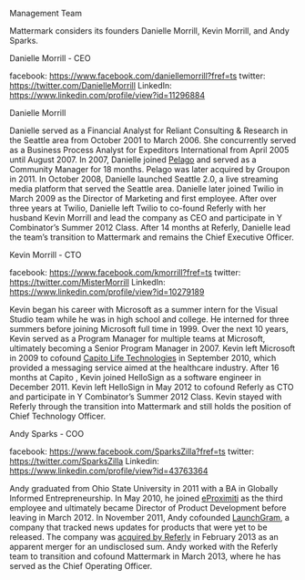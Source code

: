 
Management Team

Mattermark considers its founders Danielle Morrill, Kevin Morrill, and Andy Sparks.

Danielle Morrill - CEO

facebook: https://www.facebook.com/daniellemorrill?fref=ts
twitter: https://twitter.com/DanielleMorrill
LinkedIn: https://www.linkedin.com/profile/view?id=11296884

Danielle Morrill 

Danielle served as a Financial Analyst for Reliant Consulting & Research in the Seattle area from October 2001 to March 2006. She concurrently served as a Business Process Analyst for Expeditors International from April 2005 until August 2007. In 2007, Danielle joined [Pelago](http://www.crunchbase.com/organization/pelago) and served as a Community Manager for 18 months. Pelago was later acquired by Groupon in 2011. In October 2008, Danielle launched Seattle 2.0, a live streaming media platform that served the Seattle area. Danielle later joined Twilio in March 2009 as the Director of Marketing and first employee. After over three years at Twilio, Danielle left Twilio to co-found Referly with her husband Kevin Morrill and lead the company as CEO and participate in Y Combinator’s Summer 2012 Class. After 14 months at Referly, Danielle lead the team’s transition to Mattermark and remains the Chief Executive Officer.


Kevin Morrill - CTO

facebook: https://www.facebook.com/kmorrill?fref=ts
twitter: https://twitter.com/MisterMorrill
LinkedIn: https://www.linkedin.com/profile/view?id=10279189

Kevin began his career with Microsoft as a summer intern for the Visual Studio team while he was in high school and college. He interned for three summers before joining Microsoft full time in 1999. Over the next 10 years, Kevin served as a Program Manager for multiple teams at Microsoft, ultimately becoming a Senior Program Manager in 2007. Kevin left Microsoft in 2009 to cofound [Capito Life Technologies](http://www.capitolifetech.com/) in September 2010, which provided a messaging service aimed at the healthcare industry. After 16 months at Capito , Kevin joined HelloSign as a software engineer in December 2011. Kevin left HelloSign in May 2012 to cofound Referly as CTO and participate in Y Combinator’s Summer 2012 Class. Kevin stayed with Referly through the transition into Mattermark and still holds the position of Chief Technology Officer.

Andy Sparks - COO

facebook: https://www.facebook.com/SparksZilla?fref=ts
twitter: https://twitter.com/SparksZilla 
Linkedin: https://www.linkedin.com/profile/view?id=43763364 

Andy graduated from Ohio State University in 2011 with a BA in Globally Informed Entrepreneurship. In May 2010, he joined [eProximiti](http://www.eproximiti.com/) as the third employee and ultimately became Director of Product Development before leaving in March 2012. In November 2011, Andy cofounded [LaunchGram](http://www.launchgram.com/), a company that tracked news updates for products that were yet to be released. The company was [acquired by Referly](http://techcrunch.com/2013/02/20/yc-backed-referly-acquires-launchgram-eyes-ramen-profitability/) in February 2013 as an apparent merger for an undisclosed sum. Andy worked with the Referly team to transition and cofound Mattermark in March 2013, where he has served as the Chief Operating Officer.


